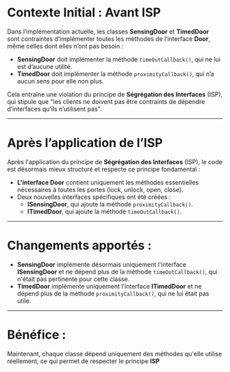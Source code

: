 # Contexte Initial : Avant ISP

Dans l’implémentation actuelle, les classes **SensingDoor** et **TimedDoor** sont contraintes d’implémenter toutes les méthodes de l’interface **Door**, même celles dont elles n’ont pas besoin :

- **SensingDoor** doit implémenter la méthode `timeOutCallback()`, qui ne lui est d’aucune utilité.
- **TimedDoor** doit implémenter la méthode `proximityCallback()`, qui n’a aucun sens pour elle non plus.

Cela entraîne une violation du principe de **Ségrégation des Interfaces** (ISP), qui stipule que "les clients ne doivent pas être contraints de dépendre d’interfaces qu’ils n’utilisent pas".

---

# Après l’application de l’ISP

Après l'application du principe de **Ségrégation des Interfaces** (ISP), le code est désormais mieux structuré et respecte ce principe fondamental :

- **L'interface Door** contient uniquement les méthodes essentielles nécessaires à toutes les portes (lock, unlock, open, close).
- Deux nouvelles interfaces spécifiques ont été créées :
    - **ISensingDoor**, qui ajoute la méthode `proximityCallback()`.
    - **ITimedDoor**, qui ajoute la méthode `timeOutCallback()`.

---

# Changements apportés :

- **SensingDoor** implémente désormais uniquement l'interface **ISensingDoor** et ne dépend plus de la méthode `timeOutCallback()`, qui n'était pas pertinente pour cette classe.
- **TimedDoor** implémente uniquement l'interface **ITimedDoor** et ne dépend plus de la méthode `proximityCallback()`, qui ne lui était pas utile.

---

# Bénéfice :

Maintenant, chaque classe dépend uniquement des méthodes qu'elle utilise réellement, ce qui permet de respecter le principe **ISP** 
